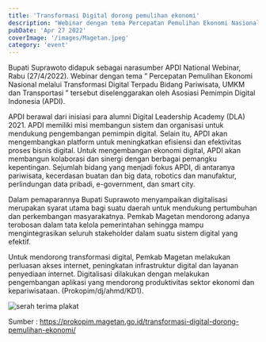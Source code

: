 ```yaml
---
title: 'Transformasi Digital dorong pemulihan ekonomi'
description: "Webinar dengan tema Percepatan Pemulihan Ekonomi Nasional melalui Transformasi Digital Terpadu Bidang Pariwisata, UMKM dan Transportasi"
pubDate: 'Apr 27 2022'
coverImage: '/images/Magetan.jpeg'
category: 'event'
---
```


Bupati Suprawoto didapuk sebagai narasumber APDI National Webinar, Rabu (27/4/2022). Webinar dengan tema ” Percepatan Pemulihan Ekonomi Nasional melalui Transformasi Digital Terpadu Bidang Pariwisata, UMKM dan Transportasi ” tersebut diselenggarakan oleh Asosiasi Pemimpin Digital Indonesia (APDI).

APDI berawal dari inisiasi para alumni Digital Leadership Academy (DLA) 2021. APDI memiliki misi membangun sistem dan organisasi untuk mendukung pengembangan pemimpin digital. Selain itu, APDI akan mengembangkan platform untuk meningkatkan efisiensi dan efektivitas proses bisnis digital. Untuk mengembangan ekonomi digital, APDI akan membangun kolaborasi dan sinergi dengan berbagai pemangku kepentingan. Sejumlah bidang yang menjadi fokus APDI, di antaranya pariwisata, kecerdasan buatan dan big data, robotics dan manufaktur, perlindungan data pribadi, e-government, dan smart city.

Dalam pemaparannya Bupati Suprawoto menyampaikan digitalisasi merupakan syarat utama bagi suatu daerah untuk mendukung pertumbuhan dan perkembangan masyarakatnya. Pemkab Magetan mendorong adanya terobosan dalam tata kelola pemerintahan sehingga mampu mengintegrasikan seluruh stakeholder dalam suatu sistem digital yang efektif.

Untuk mendorong transformasi digital, Pemkab Magetan melakukan perluasan akses internet, peningkatan infrastruktur digital dan layanan penyediaan internet. Digitalisasi dilakukan dengan melakukan pengembangan aplikasi yang mendorong produktivitas sektor ekonomi dan kepariwisataan. (Prokopim/dj/ahmd/KD1).

![serah terima plakat](/images/APDI-Magetan.jpg)


Sumber : https://prokopim.magetan.go.id/transformasi-digital-dorong-pemulihan-ekonomi/

